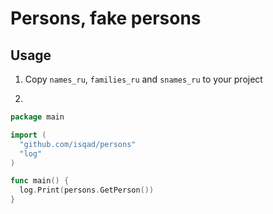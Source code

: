 # Persons, fake persons

## Usage

1) Copy `names_ru`, `families_ru` and `snames_ru` to your project

2)
```go
package main

import (
  "github.com/isqad/persons"
  "log"
)

func main() {
  log.Print(persons.GetPerson())
}
```
